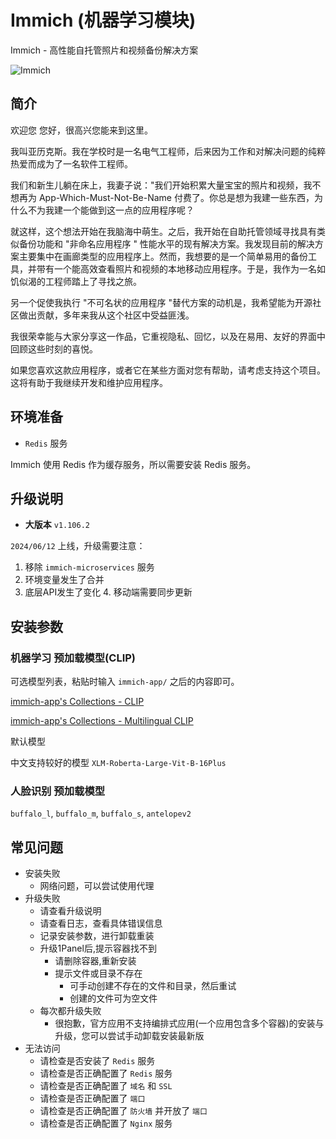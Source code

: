 # Immich (机器学习模块)

Immich - 高性能自托管照片和视频备份解决方案

![Immich](https://immich.app/assets/images/feature-panel-e29ae95e6015f5c3c7328bef6aa7682c.png)

## 简介

欢迎您
您好，很高兴您能来到这里。

我叫亚历克斯。我在学校时是一名电气工程师，后来因为工作和对解决问题的纯粹热爱而成为了一名软件工程师。

我们和新生儿躺在床上，我妻子说："我们开始积累大量宝宝的照片和视频，我不想再为 App-Which-Must-Not-Be-Name
付费了。你总是想为我建一些东西，为什么不为我建一个能做到这一点的应用程序呢？

就这样，这个想法开始在我脑海中萌生。之后，我开始在自助托管领域寻找具有类似备份功能和 "非命名应用程序 "
性能水平的现有解决方案。我发现目前的解决方案主要集中在画廊类型的应用程序上。然而，我想要的是一个简单易用的备份工具，并带有一个能高效查看照片和视频的本地移动应用程序。于是，我作为一名如饥似渴的工程师踏上了寻找之旅。

另一个促使我执行 "不可名状的应用程序 "替代方案的动机是，我希望能为开源社区做出贡献，多年来我从这个社区中受益匪浅。

我很荣幸能与大家分享这一作品，它重视隐私、回忆，以及在易用、友好的界面中回顾这些时刻的喜悦。

如果您喜欢这款应用程序，或者它在某些方面对您有帮助，请考虑支持这个项目。这将有助于我继续开发和维护应用程序。

## 环境准备

+ `Redis` 服务

Immich 使用 Redis 作为缓存服务，所以需要安装 Redis 服务。

## 升级说明

+ **大版本** `v1.106.2`

`2024/06/12` 上线，升级需要注意：

1. 移除 `immich-microservices` 服务
2. 环境变量发生了合并
3. 底层API发生了变化
    4. 移动端需要同步更新

## 安装参数

### 机器学习 预加载模型(CLIP)

可选模型列表，粘贴时输入 `immich-app/` 之后的内容即可。

[immich-app's Collections - CLIP](https://huggingface.co/collections/immich-app/clip-654eaefb077425890874cd07)

[immich-app's Collections - Multilingual CLIP](https://huggingface.co/collections/immich-app/multilingual-clip-654eb08c2382f591eeb8c2a7)

默认模型

中文支持较好的模型 `XLM-Roberta-Large-Vit-B-16Plus`

### 人脸识别 预加载模型

`buffalo_l`, `buffalo_m`, `buffalo_s`, `antelopev2`

## 常见问题

+ 安装失败
    + 网络问题，可以尝试使用代理
+ 升级失败
    + 请查看升级说明
    + 请查看日志，查看具体错误信息
    + 记录安装参数，进行卸载重装
    + 升级1Panel后,提示容器找不到
        + 请删除容器,重新安装
        + 提示文件或目录不存在
            + 可手动创建不存在的文件和目录，然后重试
            + 创建的文件可为空文件
    + 每次都升级失败
        + 很抱歉，官方应用不支持编排式应用(一个应用包含多个容器)的安装与升级，您可以尝试手动卸载安装最新版
+ 无法访问
    + 请检查是否安装了 `Redis` 服务
    + 请检查是否正确配置了 `Redis` 服务
    + 请检查是否正确配置了 `域名` 和 `SSL`
    + 请检查是否正确配置了 `端口`
    + 请检查是否正确配置了 `防火墙` 并开放了 `端口`
    + 请检查是否正确配置了 `Nginx` 服务
